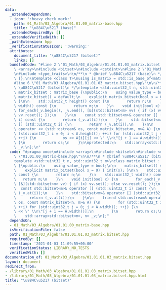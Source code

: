 ```yaml
---
data:
  _extendedDependsOn:
  - icon: ':heavy_check_mark:'
    path: 01_Math/03_Algebra/01.01.00_matrix-base.hpp
    title: "\u884C\u5217 (base)"
  _extendedRequiredBy: []
  _extendedVerifiedWith: []
  _pathExtension: hpp
  _verificationStatusIcon: ':warning:'
  attributes:
    document_title: "\u884C\u5217 (bitset)"
    links: []
  bundledCode: "#line 2 \"01_Math/03_Algebra/01.01.01.03_matrix.bitset.hpp\"\n#include\
    \ <array>\n#include <bitset>\n#include <cstdint>\n#line 2 \"01_Math/03_Algebra/01.01.00_matrix-base.hpp\"\
    \n#include <type_traits>\n\n/**\n * @brief \u884C\u5217 (base)\n */\nclass matrix_base\
    \ {};\n\ntemplate <class T>\nusing is_matrix = std::is_base_of<matrix_base, T>;\n\
    #line 6 \"01_Math/03_Algebra/01.01.01.03_matrix.bitset.hpp\"\n\n/**\n * @brief\
    \ \u884C\u5217 (bitset)\n */\ntemplate <std::uint32_t n, std::uint32_t m>\nclass\
    \ matrix_bitset : matrix_base {\npublic:\n    using value_type = bool;\n\n   \
    \ matrix_bitset() = default;\n    explicit matrix_bitset(bool x = 0) { init(x);\
    \ }\n\n    std::uint32_t height() const {\n        return n;\n    }\n    std::uint32_t\
    \ width() const {\n        return m;\n    }\n    void init(bool x) {\n       \
    \ for_each(_v.begin(), _v.end(), [&](std::bitset<m> vv) { if (x) vv.set(); else\
    \ vv.reset(); });\n    }\n\n    const std::bitset<m>& operator [] (std::uint32_t\
    \ i) const {\n        return (_v.at(i));\n    }\n    std::bitset<m>& operator\
    \ [] (std::uint32_t i) {\n        return (_v.at(i));\n    }\n\n    friend std::ostream&\
    \ operator << (std::ostream& os, const matrix_bitset<n, m>& A) {\n        for\
    \ (std::uint32_t i = 0; i < A.height(); ++i) for (std::uint32_t j = 0; j < A.width();\
    \ ++j) {\n            os << A[i][j] << \" \\n\"[j + 1 == A.width()];\n       \
    \ }\n        return os;\n    }\n\nprotected:\n    std::array<std::bitset<m>, n>\
    \ _v;\n};\n"
  code: "#pragma once\n#include <array>\n#include <bitset>\n#include <cstdint>\n#include\
    \ \"01.01.00_matrix-base.hpp\"\n\n/**\n * @brief \u884C\u5217 (bitset)\n */\n\
    template <std::uint32_t n, std::uint32_t m>\nclass matrix_bitset : matrix_base\
    \ {\npublic:\n    using value_type = bool;\n\n    matrix_bitset() = default;\n\
    \    explicit matrix_bitset(bool x = 0) { init(x); }\n\n    std::uint32_t height()\
    \ const {\n        return n;\n    }\n    std::uint32_t width() const {\n     \
    \   return m;\n    }\n    void init(bool x) {\n        for_each(_v.begin(), _v.end(),\
    \ [&](std::bitset<m> vv) { if (x) vv.set(); else vv.reset(); });\n    }\n\n  \
    \  const std::bitset<m>& operator [] (std::uint32_t i) const {\n        return\
    \ (_v.at(i));\n    }\n    std::bitset<m>& operator [] (std::uint32_t i) {\n  \
    \      return (_v.at(i));\n    }\n\n    friend std::ostream& operator << (std::ostream&\
    \ os, const matrix_bitset<n, m>& A) {\n        for (std::uint32_t i = 0; i < A.height();\
    \ ++i) for (std::uint32_t j = 0; j < A.width(); ++j) {\n            os << A[i][j]\
    \ << \" \\n\"[j + 1 == A.width()];\n        }\n        return os;\n    }\n\nprotected:\n\
    \    std::array<std::bitset<m>, n> _v;\n};"
  dependsOn:
  - 01_Math/03_Algebra/01.01.00_matrix-base.hpp
  isVerificationFile: false
  path: 01_Math/03_Algebra/01.01.01.03_matrix.bitset.hpp
  requiredBy: []
  timestamp: '2021-01-03 11:09:55+00:00'
  verificationStatus: LIBRARY_NO_TESTS
  verifiedWith: []
documentation_of: 01_Math/03_Algebra/01.01.01.03_matrix.bitset.hpp
layout: document
redirect_from:
- /library/01_Math/03_Algebra/01.01.01.03_matrix.bitset.hpp
- /library/01_Math/03_Algebra/01.01.01.03_matrix.bitset.hpp.html
title: "\u884C\u5217 (bitset)"
---
```

